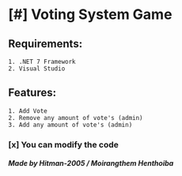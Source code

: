 # [#] Voting System Game
## Requirements:
    1. .NET 7 Framework
    2. Visual Studio
## Features:
    1. Add Vote
    2. Remove any amount of vote's (admin)
    3. Add any amount of vote's (admin)

### [x]  You can modify the code

##### Made by Hitman-2005 / Moirangthem Henthoiba